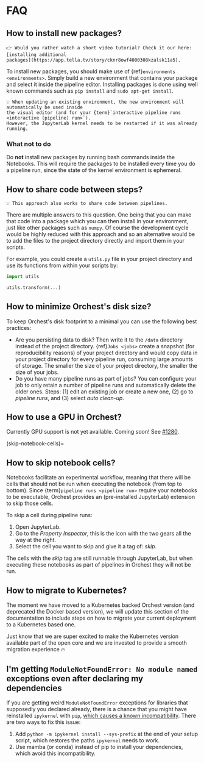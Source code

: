 # FAQ

## How to install new packages?

```{tip}
👉 Would you rather watch a short video tutorial? Check it our here: [installing additional
packages](https://app.tella.tv/story/cknr8owf4000308kzalsk11a5).
```

To install new packages, you should make use of {ref}`environments <environments>`. Simply build a
new environment that contains your package and select it inside the pipeline editor. Installing
packages is done using well known commands such as `pip install` and `sudo apt-get install`.

```{note}
💡 When updating an existing environment, the new environment will automatically be used inside
the visual editor (and for your {term}`interactive pipeline runs <interactive (pipeline) run>`).
However, the JupyterLab kernel needs to be restarted if it was already running.
```

### What not to do

Do **not** install new packages by running bash commands inside the Notebooks. This will require the
packages to be installed every time you do a pipeline run, since the state of the kernel environment
is ephemeral.

## How to share code between steps?

```{note}
💡 This approach also works to share code between pipelines.
```

There are multiple answers to this question. One being that you can make that code into a package
which you can then install in your environment, just like other packages such as `numpy`. Of
course the development cycle would be highly reduced with this approach and so an alternative would
be to add the files to the project directory directly and import them in your scripts.

For example, you could create a `utils.py` file in your project directory and use its functions
from within your scripts by:

```python
import utils

utils.transform(...)
```

## How to minimize Orchest's disk size?

To keep Orchest's disk footprint to a minimal you can use the following best practices:

- Are you persisting data to disk? Then write it to the `/data` directory instead of the project
  directory. {ref}`Jobs <jobs>` create a snapshot (for reproducibility reasons) of your project
  directory and would copy data in your project directory for every pipeline run, consuming large
  amounts of storage. The smaller the size of your project directory, the smaller the size of your
  jobs.
- Do you have many pipeline runs as part of jobs? You can configure your job to only retain a
  number of pipeline runs and automatically delete the older ones. Steps: (1) edit an existing job
  or create a new one, (2) go to _pipeline runs_, and (3) select _auto clean-up_.

## How to use a GPU in Orchest?

Currently GPU support is not yet available. Coming soon! See
[#1280](https://github.com/orchest/orchest/issues/1280).

(skip-notebook-cells)=

## How to skip notebook cells?

Notebooks facilitate an experimental workflow, meaning that there will be cells that should not be
run when executing the notebook (from top to bottom). Since {term}`pipeline runs <pipeline run>`
require your notebooks to be executable, Orchest provides an (pre-installed JupyterLab) extension
to skip those cells.

To skip a cell during pipeline runs:

1. Open JupyterLab.
2. Go to the _Property Inspector_, this is the icon with the two gears all the way at the right.
3. Select the cell you want to skip and give it a tag of: _skip_.

The cells with the _skip_ tag are still runnable through JupyterLab, but when executing these
notebooks as part of pipelines in Orchest they will not be run.

## How to migrate to Kubernetes?

The moment we have moved to a Kubernetes backed Orchest version (and deprecated the Docker based
version), we will update this section of the documentation to include steps on how to migrate your
current deployment to a Kubernetes based one.

Just know that we are super excited to make the Kubernetes version available part of the open core
and we are invested to provide a smooth migration experience 🔥

## I'm getting `ModuleNotFoundError: No module named` exceptions even after declaring my dependencies

If you are getting weird `ModuleNotFoundError` exceptions
for libraries that supposedly you declared already,
there is a chance that you might have reinstalled `ipykernel` with `pip`,
[which causes a known incompatibility].
There are two ways to fix this issue:

1. Add `python -m ipykernel install --sys-prefix` at the end of your setup script,
   which restores the paths `ipykernel` needs to work.
2. Use mamba (or conda) instead of pip to install your dependencies,
   which avoid this incompatibility.

[which causes a known incompatibility]: https://github.com/orchest/orchest/issues/425
